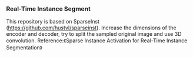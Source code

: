 ### Real-Time Instance Segment
This repository is based on SparseInst (https://github.com/hustvl/sparseinst).
Increase the dimensions of the encoder and decoder, try to split the sampled original image and use 3D convolution.
Reference:《Sparse Instance Activation for Real-Time Instance Segmentation》
